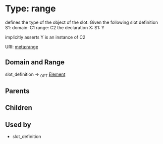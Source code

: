 
# Type: range


defines the type of the object of the slot.  Given the following slot definition
  S1:
    domain: C1
    range:  C2
the declaration
  X:
    S1: Y

implicitly asserts Y is an instance of C2

URI: [meta:range](https://w3id.org/biolink/biolinkml/meta/range)


## Domain and Range

slot_definition ->  <sub>OPT</sub> [Element](Element.md)

## Parents


## Children


## Used by

 * slot_definition
